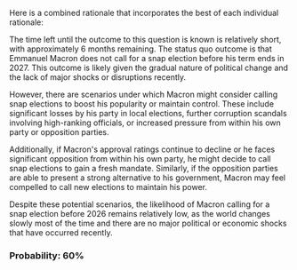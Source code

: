 Here is a combined rationale that incorporates the best of each individual rationale:

The time left until the outcome to this question is known is relatively short, with approximately 6 months remaining. The status quo outcome is that Emmanuel Macron does not call for a snap election before his term ends in 2027. This outcome is likely given the gradual nature of political change and the lack of major shocks or disruptions recently.

However, there are scenarios under which Macron might consider calling snap elections to boost his popularity or maintain control. These include significant losses by his party in local elections, further corruption scandals involving high-ranking officials, or increased pressure from within his own party or opposition parties.

Additionally, if Macron's approval ratings continue to decline or he faces significant opposition from within his own party, he might decide to call snap elections to gain a fresh mandate. Similarly, if the opposition parties are able to present a strong alternative to his government, Macron may feel compelled to call new elections to maintain his power.

Despite these potential scenarios, the likelihood of Macron calling for a snap election before 2026 remains relatively low, as the world changes slowly most of the time and there are no major political or economic shocks that have occurred recently.

### Probability: 60%